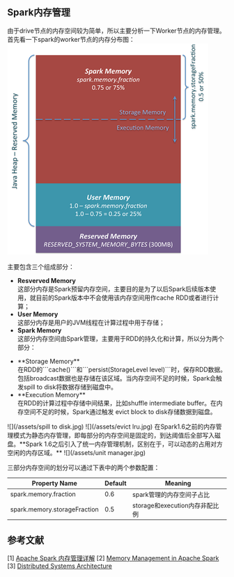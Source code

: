 ## Spark内存管理
由于drive节点的内存空间较为简单，所以主要分析一下Worker节点的内存管理。首先看一下spark的worker节点的内存分布图：
![内存分布](/assets/spark-memory-management.png "内存分布")

主要包含三个组成部分：
* **Resverved Memory** <br>
这部分内存是Spark预留内存空间，主要目的是为了以后Spark后续版本使用，就目前的Spark版本中不会使用该内存空间用作cache RDD或者进行计算；
* **User Memory** <br>
这部分内存是用户的JVM线程在计算过程中用于存储；
* **Spark Memory** <br>
这部分内存空间由Spark管理，主要用于RDD的持久化和计算，所以分为两个部分：
<ul>
<li>**Storage Memory**<br>
在RDD的```cache()```和```persist(StorageLevel level)```时，保存RDD数据。包括broadcast数据也是存储在该区域。当内存空间不足的时候，Spark会触发spill to disk将数据存储到磁盘中。
</li>
<li>**Execution Memory**<br>
在RDD的计算过程中存储中间结果，比如shuffle intermediate buffer。在内存空间不足的时候，Spark通过触发 evict block to disk存储数据到磁盘。
</li>
</ul>
![](/assets/spill to disk.jpg)
![](/assets/evict lru.jpg)
在Spark1.6之前的内存管理模式为静态内存管理，即每部分的内存空间是固定的，到达阈值后全部写入磁盘。**Spark 1.6之后引入了统一内存管理机制，区别在于，可以动态的占用对方空闲的内存区域。**
![](/assets/unit manager.jpg)

三部分内存空间的划分可以通过下表中的两个参数配置：

Property Name|Default|Meaning
----|------|----
spark.memory.fraction | 0.6  | spark管理的内存空间子占比
spark.memory.storageFraction | 0.5 | storage和execution内存非配比例


## 参考文献
[1] [Apache Spark 内存管理详解](https://www.ibm.com/developerworks/cn/analytics/library/ba-cn-apache-spark-memory-management/index.html)
[2] [Memory Management in Apache Spark](https://www.slideshare.net/databricks/memory-management-in-apache-spark)
[3] [Distributed Systems Architecture](https://0x0fff.com/spark-memory-management/)